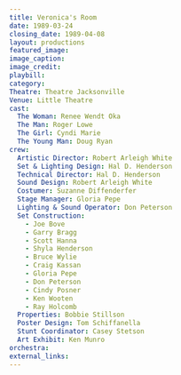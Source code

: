 ```yaml
---
title: Veronica's Room
date: 1989-03-24
closing_date: 1989-04-08
layout: productions
featured_image: 
image_caption:
image_credit:
playbill: 
category: 
Theatre: Theatre Jacksonville
Venue: Little Theatre
cast:
  The Woman: Renee Wendt Oka
  The Man: Roger Lowe
  The Girl: Cyndi Marie
  The Young Man: Doug Ryan
crew:
  Artistic Director: Robert Arleigh White
  Set & Lighting Design: Hal D. Henderson
  Technical Director: Hal D. Henderson
  Sound Design: Robert Arleigh White
  Costumer: Suzanne Diffenderfer
  Stage Manager: Gloria Pepe
  Lighting & Sound Operator: Don Peterson
  Set Construction:
    - Joe Bove
    - Garry Bragg
    - Scott Hanna
    - Shyla Henderson
    - Bruce Wylie
    - Craig Kassan
    - Gloria Pepe
    - Don Peterson
    - Cindy Posner
    - Ken Wooten
    - Ray Holcomb
  Properties: Bobbie Stillson
  Poster Design: Tom Schiffanella
  Stunt Coordinator: Casey Stetson
  Art Exhibit: Ken Munro
orchestra:
external_links:
---
```

